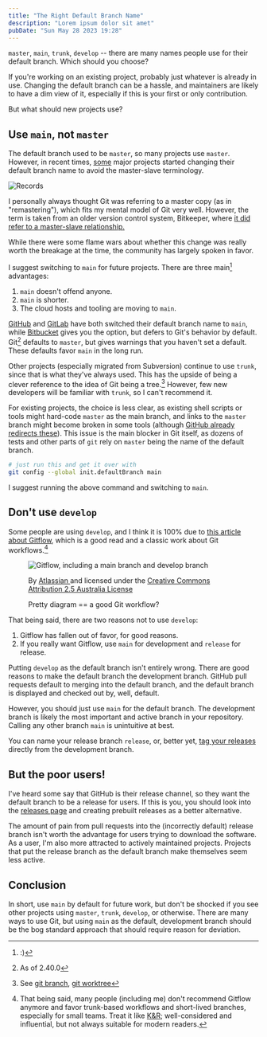```yaml
---
title: "The Right Default Branch Name"
description: "Lorem ipsum dolor sit amet"
pubDate: "Sun May 28 2023 19:28"
---
```


`master`, `main`, `trunk`, `develop` -- there are many names people use for
their default branch. Which should you choose?

If you're working on an existing project, probably just whatever is already in
use. Changing the default branch can be a hassle, and maintainers are likely to
have a dim view of it, especially if this is your first or only contribution.

But what should new projects use?

## Use `main`, not `master`

The default branch used to be `master`, so many projects use `master`. However,
in recent times, [some](https://groups.google.com/a/chromium.org/g/chromium-dev/c/mQ1u-I5U500/m/FdvzlTzhAAAJ?pli=1)
major projects started changing their default branch name
to avoid the master-slave terminology.

![Records](/pexels-robin-mcpherson-908965.jpeg)

<aside>
I personally always thought Git was referring to a master copy (as in
"remastering"), which fits my mental model of Git very well. However, the
term is taken from an older version control system, Bitkeeper, where
<a href="https://mail.gnome.org/archives/desktop-devel-list/2019-May/msg00066.html">
it did refer to a master-slave relationship.
</a>
</aside>

While there were some flame wars about whether this change was really worth the
breakage at the time, the community has largely spoken in favor.

I suggest switching to `main` for future projects. There are three main[^hehe] advantages:

1. `main` doesn't offend anyone.
2. `main` is shorter.
3. The cloud hosts and tooling are moving to `main`.

[GitHub](https://github.blog/changelog/2020-10-01-the-default-branch-for-newly-created-repositories-is-now-main/)
and [GitLab](https://about.gitlab.com/blog/2021/03/10/new-git-default-branch-name/)
have both switched their default branch name to `main`, while
[Bitbucket](https://confluence.atlassian.com/bitbucketserver/setting-a-system-wide-default-branch-name-1021220665.html)
gives you the option, but defers to Git's behavior by default.
Git[^git-version] defaults to `master`, but gives warnings that you haven't set
a default. These defaults favor `main` in the long run.

Other projects (especially migrated from Subversion) continue to use `trunk`,
since that is what they've always used. This has the upside of being a clever
reference to the idea of Git being a tree.[^tree] However, few new developers will
be familiar with `trunk`, so I can't recommend it.

For existing projects, the choice is less clear, as existing shell scripts or
tools might hard-code `master` as the main branch, and links to the `master`
branch might become broken in some tools (although
[GitHub already redirects these](https://github.com/github/renaming/)). This
issue is the main blocker in Git itself, as dozens of tests and other parts of
`git` rely on `master` being the name of the default branch.

```bash
# just run this and get it over with
git config --global init.defaultBranch main
```

I suggest running the above command and switching to `main`.

## Don't use `develop`

Some people are using `develop`, and I think it is 100% due to [this
article about Gitflow](https://www.atlassian.com/git/tutorials/comparing-workflows/gitflow-workflow),
which is a good read and a classic work about Git workflows.[^gitflow]

<figure>
    <a>
        <img 
            src="/atlassian-gitflow.svg"
            alt="Gitflow, including a main branch and develop branch"
        >
    </a>
    <figcaption>
        <p class="text-xs">By
            <a href="https://www.atlassian.com/git/tutorials/comparing-workflows/gitflow-workflow">
                Atlassian
            </a>
            and licensed under the 
            <a href="http://creativecommons.org/licenses/by/2.5/au/">
                Creative Commons Attribution 2.5 Australia License
            </a>
        </p>
        <p class="m-0 md:text-base">Pretty diagram == a good Git workflow?</p>
    </figcaption>
</figure>

That being said, there are two reasons not to use `develop`:

1. Gitflow has fallen out of favor, for good reasons.
2. If you really want Gitflow, use `main` for development and `release` for release.

Putting `develop` as the default branch isn't entirely wrong. There are good
reasons to make the default branch the development branch. GitHub pull requests
default to merging into the default branch, and the default branch is displayed
and checked out by, well, default.

However, you should just use `main` for the default branch. The development
branch is likely the most important and active branch in your repository.
Calling any other branch `main` is unintuitive at best.

You can name your release branch `release`, or, better yet, [tag your releases](https://git-scm.com/book/en/v2/Git-Basics-Tagging)
directly from the development branch.

## But the poor users!

I've heard some say that GitHub is their release channel, so they want the
default branch to be a release for users. If this is you, you should look
into the [releases page](https://docs.github.com/en/repositories/releasing-projects-on-github/about-releases)
and creating prebuilt releases as a better alternative.

The amount of pain from pull requests into the (incorrectly default) release
branch isn't worth the advantage for users trying to download the software. As
a user, I'm also more attracted to actively maintained projects. Projects that
put the release branch as the default branch make themselves seem less active.

## Conclusion

In short, use `main` by default for future work, but don't be shocked if you
see other projects using `master`, `trunk`, `develop`, or otherwise. There are
many ways to use Git, but using `main` as the default, development branch
should be the bog standard approach that should require reason for deviation.

[^hehe]:
    :)
[^git-version]:
    As of 2.40.0
[^tree]:
    See [git branch](https://git-scm.com/docs/git-branch), [git worktree](https://git-scm.com/docs/git-worktree)
[^gitflow]:
    That being said, many people (including me) don't recommend Gitflow anymore
    and favor trunk-based workflows and short-lived branches, especially for
    small teams. Treat it like
    [K&R](https://en.wikipedia.org/wiki/The_C_Programming_Language);
    well-considered and influential, but not always suitable for modern
    readers.
